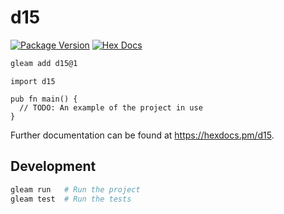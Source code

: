 # d15

[![Package Version](https://img.shields.io/hexpm/v/d15)](https://hex.pm/packages/d15)
[![Hex Docs](https://img.shields.io/badge/hex-docs-ffaff3)](https://hexdocs.pm/d15/)

```sh
gleam add d15@1
```
```gleam
import d15

pub fn main() {
  // TODO: An example of the project in use
}
```

Further documentation can be found at <https://hexdocs.pm/d15>.

## Development

```sh
gleam run   # Run the project
gleam test  # Run the tests
```
